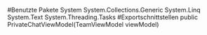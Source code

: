 #Benutzte Pakete
System
System.Collections.Generic
System.Linq
System.Text
System.Threading.Tasks
#Exportschnittstellen
public PrivateChatViewModel(TeamViewModel viewModel)
